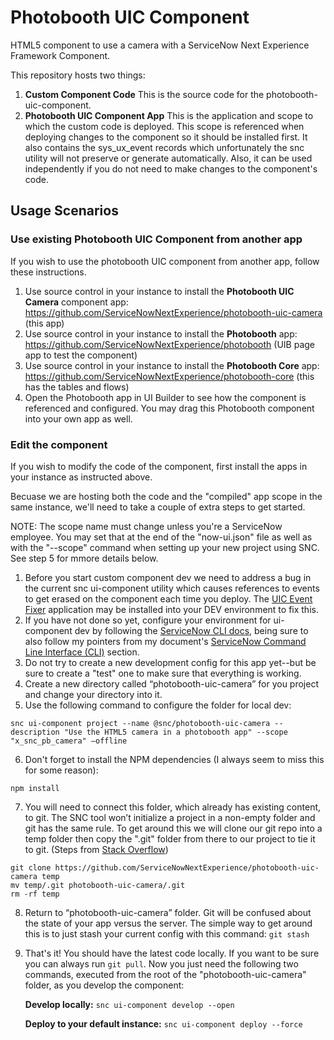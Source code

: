 # Photobooth UIC Component

HTML5 component to use a camera with a ServiceNow Next Experience Framework Component.

This repository hosts two things:

1. **Custom Component Code**
   This is the source code for the photobooth-uic-component.
2. **Photobooth UIC Component App**
   This is the application and scope to which the custom code is deployed. This scope is referenced when deploying changes to the component so it should be installed first. It also contains the sys_ux_event records which unfortunately the snc utility will not preserve or generate automatically. Also, it can be used independently if you do not need to make changes to the component's code.

## Usage Scenarios

### Use existing Photobooth UIC Component from another app

If you wish to use the photobooth UIC component from another app, follow these instructions.

1. Use source control in your instance to install the **Photobooth UIC Camera** component app: https://github.com/ServiceNowNextExperience/photobooth-uic-camera (this app)
2. Use source control in your instance to install the **Photobooth** app: https://github.com/ServiceNowNextExperience/photobooth (UIB page app to test the component)
3. Use source control in your instance to install the **Photobooth Core** app: https://github.com/ServiceNowNextExperience/photobooth-core (this has the tables and flows)
4. Open the Photobooth app in UI Builder to see how the component is referenced and configured. You may drag this Photobooth component into your own app as well.

### Edit the component

If you wish to modify the code of the component, first install the apps in your instance as instructed above.

Becuase we are hosting both the code and the "compiled" app scope in the same instance, we'll need to take a couple of extra steps to get started.

NOTE: The scope name must change unless you're a ServiceNow employee. You may set that at the end of the "now-ui.json" file as well as with the "--scope" command when setting up your new project using SNC. See step 5 for mmore details below.

1. Before you start custom component dev we need to address a bug in the current snc ui-component utility which causes references to events to get erased on the component each time you deploy. The [UIC Event Fixer](https://github.com/ServiceNowNextExperience/uic-event-fixer) application may be installed into your DEV environment to fix this.
2. If you have not done so yet, configure your environment for ui-component dev by following the [ServiceNow CLI docs](https://docs.servicenow.com/bundle/tokyo-application-development/page/build/servicenow-cli/concept/servicenow-cli.html), being sure to also follow my pointers from my document's [ServiceNow Command Line Interface (CLI)](https://www.servicenow.com/community/next-experience-articles/cross-origin-resource-sharing-cors-in-ui-builder-uib/ta-p/2341273#toc-hId--1595374477) section.
3. Do not try to create a new development config for this app yet--but be sure to create a "test" one to make sure that everything is working.
4. Create a new directory called “photobooth-uic-camera” for you project and change your directory into it.
5. Use the following command to configure the folder for local dev:

`snc ui-component project --name @snc/photobooth-uic-camera --description "Use the HTML5 camera in a photobooth app" --scope "x_snc_pb_camera" –offline`

6. Don't forget to install the NPM dependencies (I always seem to miss this for some reason):

`npm install`

7. You will need to connect this folder, which already has existing content, to git. The SNC tool won’t initialize a project in a non-empty folder and git has the same rule. To get around this we will clone our git repo into a temp folder then copy the ".git" folder from there to our project to tie it to git. (Steps from [Stack Overflow](https://stackoverflow.com/questions/5377960/git-whats-the-best-practice-to-git-clone-into-an-existing-folder))

```
git clone https://github.com/ServiceNowNextExperience/photobooth-uic-camera temp
mv temp/.git photobooth-uic-camera/.git
rm -rf temp
```

8. Return to “photobooth-uic-camera” folder. Git will be confused about the state of your app versus the server. The simple way to get around this is to just stash your current config with this command:
   `git stash`

9. That's it! You should have the latest code locally. If you want to be sure you can always run `git pull`. Now you just need the following two commands, executed from the root of the "photobooth-uic-camera" folder, as you develop the component:

   **Develop locally:**
   `snc ui-component develop --open`

   **Deploy to your default instance:**
   `snc ui-component deploy --force`
